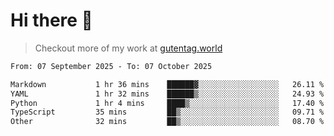 # Hi there 👋

> Checkout more of my work at [gutentag.world](https://www.gutentag.world)

<!--
**samgutentag/samgutentag** is a ✨ _special_ ✨ repository because its `README.md` (this file) appears on your GitHub profile.

Here are some ideas to get you started:

- 🔭 I’m currently working on ...
- 🌱 I’m currently learning ...
- 👯 I’m looking to collaborate on ...
- 🤔 I’m looking for help with ...
- 💬 Ask me about ...
- 📫 How to reach me: ...
- 😄 Pronouns: ...
- ⚡ Fun fact: ...
-->

<!-- https://github.com/marketplace/actions/profile-readme-development-stats -->
<!--START_SECTION:waka-->

```txt
From: 07 September 2025 - To: 07 October 2025

Markdown           1 hr 36 mins    ██████▓░░░░░░░░░░░░░░░░░░   26.11 %
YAML               1 hr 32 mins    ██████▒░░░░░░░░░░░░░░░░░░   24.93 %
Python             1 hr 4 mins     ████▒░░░░░░░░░░░░░░░░░░░░   17.40 %
TypeScript         35 mins         ██▒░░░░░░░░░░░░░░░░░░░░░░   09.71 %
Other              32 mins         ██▒░░░░░░░░░░░░░░░░░░░░░░   08.70 %
```

<!--END_SECTION:waka-->
